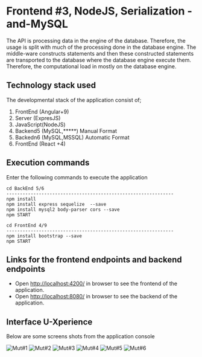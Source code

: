 #  Frontend #3, NodeJS, Serialization -and-MySQL

The API is processing data in the engine of the database. Therefore, the usage is split with much of the processing done in the database engine. The middle-ware constructs statements and then these constructed statements are transported to the database where the database engine execute them. 
Therefore, the computational load in mostly on the database engine.

## Technology stack used

The developmental stack of the application consist of;

1. FrontEnd  (Angular+9)
2. Server    (ExpresJS)
3. JavaScript(NodeJS)
4. Backend5  (MySQL,*****) Manual Format
4. Backedn6  (MySQL,MSSQL) Automatic Format
5. FrontEnd  (React +4)

## Execution commands

Enter the following commands to execute the application

```
cd BackEnd 5/6
--------------------------------------------------------------
npm install
npm install express sequelize  --save
npm install mysql2 body-parser cors --save
npm START

cd FrontEnd 4/9
--------------------------------------------------------------
npm install bootstrap --save
npm START

```

## Links for the frontend endpoints and backend endpoints

- Open [http://localhost:4200/](http://localhost:4200/employees) in browser to see the frontend of the application.
- Open [http://localhost:8080/](http://localhost:8080/employees) in browser to see the backend of the application.

## Interface U-Xperience

 Below are some screens shots from the application console

![Mut#1 ](https://github.com/LINOSNCHENA/NodeAPI-Without-Model-Mysql-implementaion-FS4/blob/master/uxViews/page1.png)
![Mut#2 ](https://github.com/LINOSNCHENA/NodeAPI-Without-Model-Mysql-implementaion-FS4/blob/master/uxViews/page2.png)
![Mut#3 ](https://github.com/LINOSNCHENA/NodeAPI-Without-Model-Mysql-implementaion-FS4/blob/master/uxViews/page3.png)
![Mut#4 ](https://github.com/LINOSNCHENA/NodeAPI-Without-Model-Mysql-implementaion-FS4/blob/master/uxViews/page4.png)
![Mut#5 ](https://github.com/LINOSNCHENA/NodeAPI-Without-Model-Mysql-implementaion-FS4/blob/master/uxViews/page5.png)
![Mut#6 ](https://github.com/LINOSNCHENA/NodeAPI-Without-Model-Mysql-implementaion-FS4/blob/master/uxViews/page6.png)
